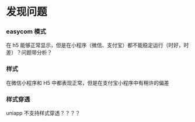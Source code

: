 # 发现问题

### easycom 模式

在 h5 能够正常显示，但是在小程序（微信、支付宝）都不能稳定运行（时好，时差）？问题带分析？

### 样式

在微信小程序和 H5 中都表现正常，但是在支付宝小程序中有稍许的偏差

### 样式穿透

uniapp 不支持样式穿透？？？？
